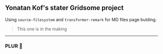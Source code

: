 ## Yonatan Kof's stater Gridsome project

Using `source-filesystem` and `transformer-remark` for MD files page bulding.

> This one is in the making 
---
### PLUR 🌈
